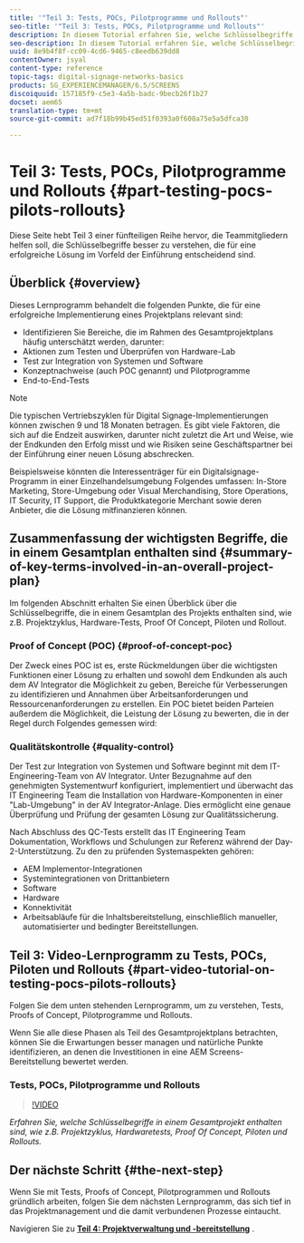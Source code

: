 ```yaml
---
title: '"Teil 3: Tests, POCs, Pilotprogramme und Rollouts"'
seo-title: '"Teil 3: Tests, POCs, Pilotprogramme und Rollouts"'
description: In diesem Tutorial erfahren Sie, welche Schlüsselbegriffe in einem Gesamtprojekt enthalten sind, wie z.B. Projektzyklus, Hardwaretestaktionen, Proof Of Concept, Pilotprojekte und Rollouts.
seo-description: In diesem Tutorial erfahren Sie, welche Schlüsselbegriffe in einem Gesamtprojekt enthalten sind, wie z.B. Projektzyklus, Hardwaretestaktionen, Proof Of Concept, Pilotprojekte und Rollouts.
uuid: 8e9b4f8f-cc09-4cd6-9465-c8eedb639dd8
contentOwner: jsyal
content-type: reference
topic-tags: digital-signage-networks-basics
products: SG_EXPERIENCEMANAGER/6.5/SCREENS
discoiquuid: 157185f9-c5e3-4a5b-badc-9becb26f1b27
docset: aem65
translation-type: tm+mt
source-git-commit: ad7f18b99b45ed51f0393a0f608a75e5a5dfca30

---
```



# Teil 3: Tests, POCs, Pilotprogramme und Rollouts {#part-testing-pocs-pilots-rollouts}

Diese Seite hebt Teil 3 einer fünfteiligen Reihe hervor, die Teammitgliedern helfen soll, die Schlüsselbegriffe besser zu verstehen, die für eine erfolgreiche Lösung im Vorfeld der Einführung entscheidend sind.

## Überblick {#overview}

Dieses Lernprogramm behandelt die folgenden Punkte, die für eine erfolgreiche Implementierung eines Projektplans relevant sind:

* Identifizieren Sie Bereiche, die im Rahmen des Gesamtprojektplans häufig unterschätzt werden, darunter:
* Aktionen zum Testen und Überprüfen von Hardware-Lab
* Test zur Integration von Systemen und Software
* Konzeptnachweise (auch POC genannt) und Pilotprogramme
* End-to-End-Tests

>[!NOTE]
>
>Die typischen Vertriebszyklen für Digital Signage-Implementierungen können zwischen 9 und 18 Monaten betragen. Es gibt viele Faktoren, die sich auf die Endzeit auswirken, darunter nicht zuletzt die Art und Weise, wie der Endkunden den Erfolg misst und wie Risiken seine Geschäftspartner bei der Einführung einer neuen Lösung abschrecken.

Beispielsweise könnten die Interessenträger für ein Digitalsignage-Programm in einer Einzelhandelsumgebung Folgendes umfassen: In-Store Marketing, Store-Umgebung oder Visual Merchandising, Store Operations, IT Security, IT Support, die Produktkategorie Merchant sowie deren Anbieter, die die Lösung mitfinanzieren können.

## Zusammenfassung der wichtigsten Begriffe, die in einem Gesamtplan enthalten sind {#summary-of-key-terms-involved-in-an-overall-project-plan}

Im folgenden Abschnitt erhalten Sie einen Überblick über die Schlüsselbegriffe, die in einem Gesamtplan des Projekts enthalten sind, wie z.B. Projektzyklus, Hardware-Tests, Proof Of Concept, Piloten und Rollout.

### Proof of Concept (POC) {#proof-of-concept-poc}

Der Zweck eines POC ist es, erste Rückmeldungen über die wichtigsten Funktionen einer Lösung zu erhalten und sowohl dem Endkunden als auch dem AV Integrator die Möglichkeit zu geben, Bereiche für Verbesserungen zu identifizieren und Annahmen über Arbeitsanforderungen und Ressourcenanforderungen zu erstellen. Ein POC bietet beiden Parteien außerdem die Möglichkeit, die Leistung der Lösung zu bewerten, die in der Regel durch Folgendes gemessen wird:

### Qualitätskontrolle {#quality-control}

Der Test zur Integration von Systemen und Software beginnt mit dem IT-Engineering-Team von AV Integrator. Unter Bezugnahme auf den genehmigten Systementwurf konfiguriert, implementiert und überwacht das IT Engineering Team die Installation von Hardware-Komponenten in einer "Lab-Umgebung" in der AV Integrator-Anlage. Dies ermöglicht eine genaue Überprüfung und Prüfung der gesamten Lösung zur Qualitätssicherung.

Nach Abschluss des QC-Tests erstellt das IT Engineering Team Dokumentation, Workflows und Schulungen zur Referenz während der Day-2-Unterstützung. Zu den zu prüfenden Systemaspekten gehören:

* AEM Implementor-Integrationen
* Systemintegrationen von Drittanbietern
* Software
* Hardware
* Konnektivität
* Arbeitsabläufe für die Inhaltsbereitstellung, einschließlich manueller, automatisierter und bedingter Bereitstellungen.

## Teil 3: Video-Lernprogramm zu Tests, POCs, Piloten und Rollouts {#part-video-tutorial-on-testing-pocs-pilots-rollouts}

Folgen Sie dem unten stehenden Lernprogramm, um zu verstehen, Tests, Proofs of Concept, Pilotprogramme und Rollouts.

Wenn Sie alle diese Phasen als Teil des Gesamtprojektplans betrachten, können Sie die Erwartungen besser managen und natürliche Punkte identifizieren, an denen die Investitionen in eine AEM Screens-Bereitstellung bewertet werden.

###  Tests, POCs, Pilotprogramme und Rollouts

>[!VIDEO](https://video.tv.adobe.com/v/28405?captions=ger)

*Erfahren Sie, welche Schlüsselbegriffe in einem Gesamtprojekt enthalten sind, wie z.B. Projektzyklus, Hardwaretests, Proof Of Concept, Piloten und Rollouts.*

## Der nächste Schritt {#the-next-step}

Wenn Sie mit Tests, Proofs of Concept, Pilotprogrammen und Rollouts gründlich arbeiten, folgen Sie dem nächsten Lernprogramm, das sich tief in das Projektmanagement und die damit verbundenen Prozesse eintaucht.

Navigieren Sie zu **[Teil 4: Projektverwaltung und -bereitstellung](project-management-and-deployment.md)** .
